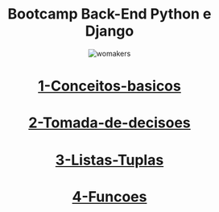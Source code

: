 
<div align="center">
<h1> Bootcamp Back-End Python e Django</h1>

![womakers](https://github.com/luanaxcardoso/Exercicios-WoMakersCode/assets/112970416/72222a89-f0f7-4b2c-a30e-00495a0ecaa7)


# [1-Conceitos-basicos](1-Conceitos-basicos)
# [2-Tomada-de-decisoes](2-Tomada-de-decisoes)
# [3-Listas-Tuplas](3-Listas-Tuplas)
# [4-Funcoes](4-Funcoes)

